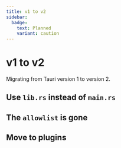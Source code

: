 ```yaml
---
title: v1 to v2
sidebar:
  badge:
    text: Planned
    variant: caution
---
```


# v1 to v2

Migrating from Tauri version 1 to version 2.

## Use `lib.rs` instead of `main.rs`

## The `allowlist` is gone

## Move to plugins
